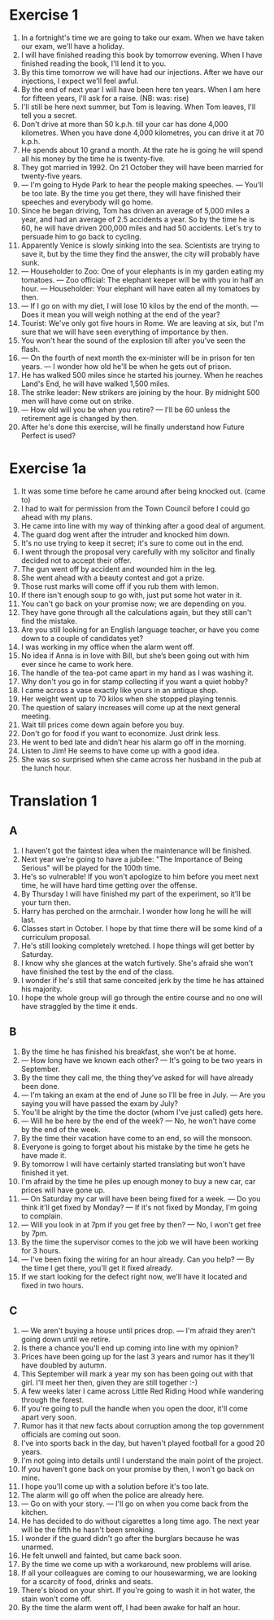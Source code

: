 # Exercise 1

1. In a fortnight's time we are going to take our exam. When we have taken our exam, we'll have a holiday.
2. I will have finished reading this book by tomorrow evening. When I have finished reading the book, I'll lend it to you.
3. By this time tomorrow we will have had our injections. After we have our injections, I expect we'll feel awful.
4. By the end of next year I will have been here ten years. When I am here for fifteen years, I'll ask for a raise.
   (NB: was: rise)
5. I'll still be here next summer, but Tom is leaving. When Tom leaves, I'll tell you a secret.
6. Don't drive at more than 50 k.p.h. till your car has done 4,000 kilometres. When you have done 4,000 kilometres,
   you can drive it at 70 k.p.h.
7. He spends about 10 grand a month. At the rate he is going he will spend all his money by the time he is twenty-five.
8. They got married in 1992. On 21 October they will have been married for twenty-five years.
9. — I'm going to Hyde Park to hear the people making speeches.
   — You'll be too late. By the time you get there, they will have finished their speeches and everybody will go home.
10. Since he began driving, Tom has driven an average of 5,000 miles a year, and had an average of 2.5 accidents a year.
    So by the time he is 60, he will have driven 200,000 miles and had 50 accidents.
    Let's try to persuade him to go back to cycling.
11. Apparently Venice is slowly sinking into the sea. Scientists are trying to save it, but by the time they find the answer,
    the city will probably have sunk.
12. — Householder to Zoo: One of your elephants is in my garden eating my tomatoes.
    — Zoo official: The elephant keeper will be with you in half an hour.
    — Householder: Your elephant will have eaten all my tomatoes by then.
13. — If I go on with my diet, I will lose 10 kilos by the end of the month.
    — Does it mean you will weigh nothing at the end of the year?
14. Tourist: We've only got five hours in Rome. We are leaving at six, 
    but I'm sure that we will have seen everything of importance by then.
15. You won't hear the sound of the explosion till after you've seen the flash.
16. — On the fourth of next month the ex-minister will be in prison for ten years.
    — I wonder how old he'll be when he gets out of prison.
17. He has walked 500 miles since he started his journey. When he reaches Land's End, he will have walked 1,500 miles.
18. The strike leader: New strikers are joining by the hour. By midnight 500 men will have come out on strike.
19. — How old will you be when you retire? 
    — I'll be 60 unless the retirement age is changed by then.
20. After he's done this exercise, will he finally understand how Future Perfect is used?

# Exercise 1a

1. It was some time before he came around after being knocked out. (came to)
2. I had to wait for permission from the Town Council before I could go ahead with my plans.
3. He came into line with my way of thinking after a good deal of argument.
4. The guard dog went after the intruder and knocked him down.
5. It's no use trying to keep it secret; it's sure to come out in the end.
6. I went through the proposal very carefully with my solicitor and finally decided not to accept their offer.
7. The gun went off by accident and wounded him in the leg.
8. She went ahead with a beauty contest and got a prize.
9. Those rust marks will come off if you rub them with lemon.
10. If there isn't enough soup to go with, just put some hot water in it.
11. You can't go back on your promise now; we are depending on you.
12. They have gone through all the calculations again, but they still can't find the mistake.
13. Are you still looking for an English language teacher, or have you come down to a couple of candidates yet?
14. I was working in my office when the alarm went off.
15. No idea if Anna is in love with Bill, but she’s been going out with him ever since he came to work here.
16. The handle of the tea-pot came apart in my hand as I was washing it.
17. Why don't you go in for stamp collecting if you want a quiet hobby?
18. I came across a vase exactly like yours in an antique shop.
19. Her weight went up to 70 kilos when she stopped playing tennis.
20. The question of salary increases will come up at the next general meeting.
21. Wait till prices come down again before you buy.
22. Don't go for food if you want to economize. Just drink less.
23. He went to bed late and didn’t hear his alarm go off in the morning.
24. Listen to Jim! He seems to have come up with a good idea.
25. She was so surprised when she came across her husband in the pub at the lunch hour.

# Translation 1

## A

1. I haven't got the faintest idea when the maintenance will be finished.
2. Next year we're going to have a jubilee: "The Importance of Being Serious" will be played for the 100th time.
3. He's so vulnerable! If you won't apologize to him before you meet next time, he will have hard time getting over the offense.
4. By Thursday I will have finished my part of the experiment, so it'll be your turn then.
5. Harry has perched on the armchair. I wonder how long he will he will last. 
6. Classes start in October. I hope by that time there will be some kind of a curriculum proposal.
7. He's still looking completely wretched. I hope things will get better by Saturday.
8. I know why she glances at the watch furtively. She's afraid she won't have finished the test by the end of the class.
9. I wonder if he's still that same conceited jerk by the time he has attained his majority.
10. I hope the whole group will go through the entire course and no one will have straggled by the time it ends.
 

## B

1. By the time he has finished his breakfast, she won't be at home.
2. — How long have we known each other?
   — It's going to be two years in September.
3. By the time they call me, the thing they've asked for will have already been done.
4. — I'm taking an exam at the end of June so I'll be free in July.
   — Are you saying you will have passed the exam by July?
5. You'll be alright by the time the doctor (whom I've just called) gets here.
6. — Will he be here by the end of the week?
   — No, he won't have come by the end of the week.
7. By the time their vacation have come to an end, so will the monsoon.
8. Everyone is going to forget about his mistake by the time he gets he have made it.
9. By tomorrow I will have certainly started translating but won't have finished it yet.
10. I'm afraid by the time he piles up enough money to buy a new car, car prices will have gone up.
11. — On Saturday my car will have been being fixed for a week.
    — Do you think it'll get fixed by Monday?
    — If it's not fixed by Monday, I'm going to complain.
12. — Will you look in at 7pm if you get free by then?
    — No, I won't get free by 7pm.
13. By the time the supervisor comes to the job we will have been working for 3 hours.
14. — I've been fixing the wiring for an hour already. Can you help?
    — By the time I get there, you'll get it fixed already.
15. If we start looking for the defect right now, we'll have it located and fixed in two hours.

## С

1. — We aren't buying a house until prices drop.
   — I'm afraid they aren't going down until we retire.
2. Is there a chance you'll end up coming into line with my opinion?
3. Prices have been going up for the last 3 years and rumor has it they'll have doubled by autumn.
4. This September will mark a year my son has been going out with that girl. I'll meet her then, given they are still together :-)
5. A few weeks later I came across Little Red Riding Hood while wandering through the forest.
6. If you're going to pull the handle when you open the door, it'll come apart very soon.
7. Rumor has it that new facts about corruption among the top government officials are coming out soon.
8. I've into sports back in the day, but haven't played football for a good 20 years.
9. I'm not going into details until I understand the main point of the project.
10. If you haven't gone back on your promise by then, I won't go back on mine.
11. I hope you'll come up with a solution before it's too late.
12. The alarm will go off when the police are already here.
13. — Go on with your story.
    — I'll go on when you come back from the kitchen.
14. He has decided to do without cigarettes a long time ago. The next year will be the fifth he hasn't been smoking.
15. I wonder if the guard didn't go after the burglars because he was unarmed.
16. He felt unwell and fainted, but came back soon.
17. By the time we come up with a workaround, new problems will arise.
18. If all your colleagues are coming to our housewarming, we are looking for a scarcity of food, drinks and seats.
19. There's blood on your shirt. If you're going to wash it in hot water, the stain won't come off.
20. By the time the alarm went off, I had been awake for half an hour.
